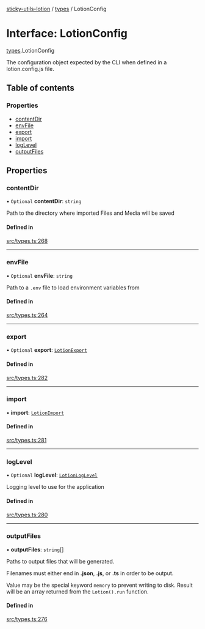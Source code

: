 [sticky-utils-lotion](../README.md) / [types](../modules/types.md) / LotionConfig

# Interface: LotionConfig

[types](../modules/types.md).LotionConfig

The configuration object expected by the CLI when defined in a lotion.config.js file.

## Table of contents

### Properties

- [contentDir](types.LotionConfig.md#contentdir)
- [envFile](types.LotionConfig.md#envfile)
- [export](types.LotionConfig.md#export)
- [import](types.LotionConfig.md#import)
- [logLevel](types.LotionConfig.md#loglevel)
- [outputFiles](types.LotionConfig.md#outputfiles)

## Properties

### contentDir

• `Optional` **contentDir**: `string`

Path to the directory where imported Files and Media will be saved

#### Defined in

[src/types.ts:268](https://github.com/sticky/sticky-utils-lotion/blob/6f81106/src/types.ts#L268)

___

### envFile

• `Optional` **envFile**: `string`

Path to a `.env` file to load environment variables from

#### Defined in

[src/types.ts:264](https://github.com/sticky/sticky-utils-lotion/blob/6f81106/src/types.ts#L264)

___

### export

• `Optional` **export**: [`LotionExport`](types.LotionExport.md)

#### Defined in

[src/types.ts:282](https://github.com/sticky/sticky-utils-lotion/blob/6f81106/src/types.ts#L282)

___

### import

• **import**: [`LotionImport`](types.LotionImport.md)

#### Defined in

[src/types.ts:281](https://github.com/sticky/sticky-utils-lotion/blob/6f81106/src/types.ts#L281)

___

### logLevel

• `Optional` **logLevel**: [`LotionLogLevel`](../enums/types.LotionLogLevel.md)

Logging level to use for the application

#### Defined in

[src/types.ts:280](https://github.com/sticky/sticky-utils-lotion/blob/6f81106/src/types.ts#L280)

___

### outputFiles

• **outputFiles**: `string`[]

Paths to output files that will be generated.

Filenames must either end in __.json__, __.js__, or __.ts__ in order to be output.

Value may be the special keyword `memory` to prevent writing to disk. Result will be an array returned from the `Lotion().run` function.

#### Defined in

[src/types.ts:276](https://github.com/sticky/sticky-utils-lotion/blob/6f81106/src/types.ts#L276)
